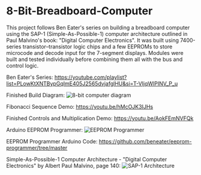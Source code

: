 # 8-Bit-Breadboard-Computer
This project follows Ben Eater's series on building a breadboard computer using the SAP-1 (Simple-As-Possible-1) computer architecture outlined in Paul Malvino's book: "Digital Computer Electronics".
It was built using 7400-series transistor–transistor logic chips and a few EEPROMs to store microcode and decode input for the 7-segment displays.
Modules were built and tested individually before combining them all with the bus and control logic.

Ben Eater's Series:
https://youtube.com/playlist?list=PLowKtXNTBypGqImE405J2565dvjafglHU&si=T-VIjqWlPINV_P_u

Finished Build Diagram:
![8-bit computer diagram](https://github.com/Andyneer/8-Bit-Breadboard-Computer/assets/90639840/0a8a6e85-f150-4983-8873-84d41b034fd1)

Fibonacci Sequence Demo:
https://youtu.be/hMcOJK3IJHs

Finished Controls and Multiplication Demo:
https://youtu.be/AokFEmNVFQk

Arduino EEPROM Programmer:
![EEPROM Programmer](https://github.com/Andyneer/8-Bit-Breadboard-Computer/assets/90639840/654c2f0f-3759-49f5-9922-86eaf8718661)

EEPROM Programmer Arduino Code:
https://github.com/beneater/eeprom-programmer/tree/master

Simple-As-Possible-1 Computer Architecture - "Digital Computer Electronics" by Albert Paul Malvino, page 140:
![SAP-1 Architecture](https://github.com/Andyneer/8-Bit-Breadboard-Computer/assets/90639840/bf47262d-0583-4263-ac59-df9c0c1aacb0)

